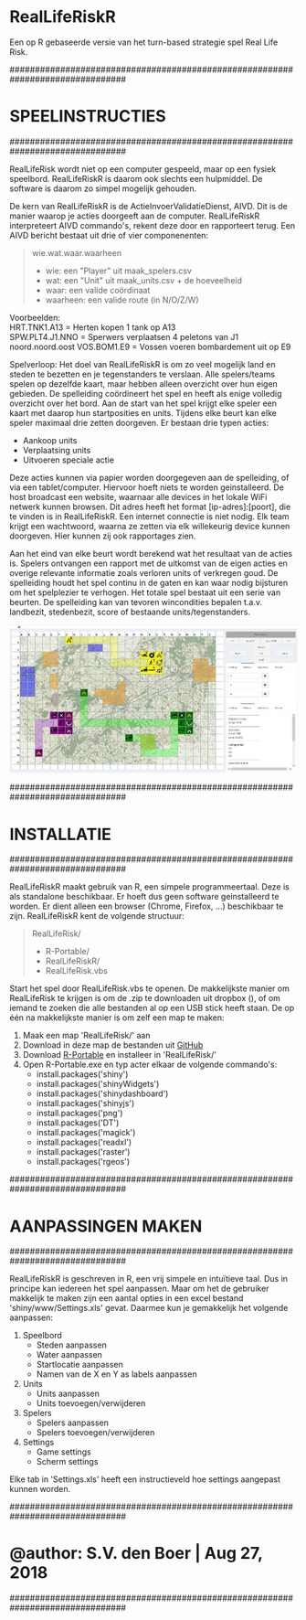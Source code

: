 # RealLifeRiskR
Een op R gebaseerde versie van het turn-based strategie spel Real Life Risk.

###############################################################################
# SPEELINSTRUCTIES
###############################################################################

RealLifeRisk wordt niet op een computer gespeeld, maar op een fysiek speelbord.
RealLifeRiskR is daarom ook slechts een hulpmiddel. De software is daarom zo 
simpel mogelijk gehouden. 

De kern van RealLifeRiskR is de ActieInvoerValidatieDienst, AIVD. 
Dit is de manier waarop je acties doorgeeft aan de computer. RealLifeRiskR 
interpreteert AIVD commando's, rekent deze door en rapporteert terug. Een
AIVD bericht bestaat uit drie of vier componenenten:

> wie.wat.waar.waarheen  
> - wie: een "Player" uit maak_spelers.csv  
> - wat: een "Unit" uit maak_units.csv + de hoeveelheid  
> - waar: een valide coördinaat  
> - waarheen: een valide route (in N/O/Z/W)  

Voorbeelden:  
HRT.TNK1.A13    = Herten kopen 1 tank op A13    
SPW.PLT4.J1.NNO = Sperwers verplaatsen 4 peletons van J1 noord.noord.oost
VOS.BOM1.E9     = Vossen voeren bombardement uit op E9  

Spelverloop:
Het doel van RealLifeRiskR is om zo veel mogelijk land en steden te bezetten en je tegenstanders te verslaan.
Alle spelers/teams spelen op dezelfde kaart, maar hebben alleen overzicht over hun eigen gebieden. De spelleiding 
coördineert het spel en heeft als enige volledig overzicht over het bord. 
Aan de start van het spel krijgt elke speler een kaart met daarop hun startposities en units. 
Tijdens elke beurt kan elke speler maximaal drie zetten doorgeven. Er bestaan drie typen acties:

- Aankoop units
- Verplaatsing units
- Uitvoeren speciale actie

Deze acties kunnen via papier worden doorgegeven aan de spelleiding, of via een tablet/computer.
Hiervoor hoeft niets te worden geinstalleerd. De host broadcast een website, waarnaar alle devices in het 
lokale WiFi netwerk kunnen browsen. Dit adres heeft het format [ip-adres]:[poort], die te vinden is in RealLifeRiskR.
Een internet connectie is niet nodig. Elk team krijgt een wachtwoord, waarna ze zetten via elk willekeurig device
kunnen doorgeven. Hier kunnen zij ook rapportages zien.

Aan het eind van elke beurt wordt berekend wat het resultaat van de acties is. Spelers ontvangen
een rapport met de uitkomst van de eigen acties en overige relevante informatie zoals verloren units of verkregen goud.
De spelleiding houdt het spel continu in de gaten en kan waar nodig bijsturen om het spelplezier te verhogen.
Het totale spel bestaat uit een serie van beurten. De spelleiding kan van tevoren wincondities bepalen t.a.v.
landbezit, stedenbezit, score of bestaande units/tegenstanders.

![Board_example](www/board_example.jpg?raw=true "Board_example")

###############################################################################
# INSTALLATIE
###############################################################################

RealLifeRiskR maakt gebruik van R, een simpele programmeertaal. Deze is als standalone beschikbaar.
Er hoeft dus geen software geinstalleerd te worden. Er dient alleen een browser (Chrome, Firefox, ...) beschikbaar te zijn. 
RealLifeRiskR kent de volgende structuur:

> RealLifeRisk/  
> - R-Portable/  
> - RealLifeRiskR/  
> - RealLifeRisk.vbs  

Start het spel door RealLifeRisk.vbs te openen. De makkelijkste manier om RealLifeRisk te krijgen is om de .zip te downloaden
uit dropbox (), of om iemand te zoeken die alle bestanden al op een USB stick heeft staan. 
De op één na makkelijkste manier is om zelf een map te maken:

1. Maak een map 'RealLifeRisk/' aan
2. Download in deze map de bestanden uit [GitHub](https://github.com/Zaklamp02/RealLifeRisk)
4. Download [R-Portable](https://sourceforge.net/projects/rportable/) en installeer in 'RealLifeRisk/'
5. Open R-Portable.exe en typ acter elkaar de volgende commando's:
   - install.packages('shiny')
   - install.packages('shinyWidgets')
   - install.packages('shinydashboard')
   - install.packages('shinyjs')
   - install.packages('png')
   - install.packages('DT')
   - install.packages('magick')
   - install.packages('readxl')
   - install.packages('raster')
   - install.packages('rgeos')

###############################################################################
# AANPASSINGEN MAKEN
###############################################################################

RealLifeRiskR is geschreven in R, een vrij simpele en intuïtieve taal. Dus in principe kan iedereen het spel aanpassen. Maar om het de gebruiker makkelijk te maken zijn een aantal opties in een excel bestand 'shiny/www/Settings.xls' gevat. Daarmee kun je gemakkelijk het volgende aanpassen:

1. Speelbord
   - Steden aanpassen
   - Water aanpassen
   - Startlocatie aanpassen
   - Namen van de X en Y as labels aanpassen
2. Units
   - Units aanpassen
   - Units toevoegen/verwijderen
3. Spelers
   - Spelers aanpassen
   - Spelers toevoegen/verwijderen
4. Settings
   - Game settings 
   - Scherm settings

Elke tab in 'Settings.xls' heeft een instructieveld hoe settings aangepast kunnen worden.
   
###############################################################################
# @author: S.V. den Boer | Aug 27, 2018
###############################################################################